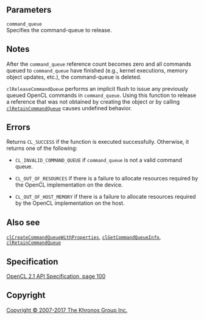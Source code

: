 Parameters
----------

`command_queue`  
Specifies the command-queue to release.

Notes
-----

After the `command_queue` reference count becomes zero and all commands
queued to `command_queue` have finished (e.g., kernel executions, memory
object updates, etc.), the command-queue is deleted.

`clReleaseCommandQueue` performs an implicit flush to issue any
previously queued OpenCL commands in `command_queue`. Using this
function to release a reference that was not obtained by creating the
object or by calling [`clRetainCommandQueue`](clRetainCommandQueue.html)
causes undefined behavior.

Errors
------

Returns `CL_SUCCESS` if the function is executed successfully.
Otherwise, it returns one of the following:

-   `CL_INVALID_COMMAND_QUEUE` if `command_queue` is not a valid command
    queue.

-   `CL_OUT_OF_RESOURCES` if there is a failure to allocate resources
    required by the OpenCL implementation on the device.

-   `CL_OUT_OF_HOST_MEMORY` if there is a failure to allocate resources
    required by the OpenCL implementation on the host.

Also see
--------

[`clCreateCommandQueueWithProperties`](clCreateCommandQueueWithProperties.html),
[`clGetCommandQueueInfo`](clGetCommandQueueInfo.html),
[`clRetainCommandQueue`](clRetainCommandQueue.html)

Specification
-------------

[OpenCL 2.1 API Specification, page
100](https://www.khronos.org/registry/cl/specs/opencl-2.1.pdf#page=100)

Copyright
---------

[Copyright © 2007-2017 The Khronos Group Inc.](copyright.html)
